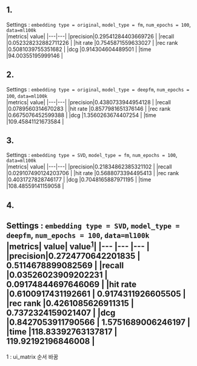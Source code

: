 ## 1. 
Settings : `embedding type = original`, `model_type = fm`, `num_epochs = 100`, `data=ml100k`  
|metrics| value|
|---|---|
|precision|0.29541284403669726      |
|recall   |0.052328232882711226     |
|hit rate |0.7545871559633027       |
|rec rank |0.5081039755351682       |
|dcg      |0.914304604489501        |
|time     |94.00355195999146        |
## 2. 
Settings : `embedding type = original`, `model_type = deepfm`, `num_epochs = 100`, `data=ml100k`  
|metrics| value|
|---|---|
|precision|0.4380733944954128   | 
|recall   |0.0789560314670283   |
|hit rate |0.8577981651376146   |
|rec rank |0.6675076452599388   |
|dcg      |1.3560263674407254   |
|time     |109.45841121673584   |
## 3.
Settings : `embedding type = SVD`, `model_type = fm`, `num_epochs = 100`, `data=ml100k`  
|metrics| value|
|---|---|
|precision|0.21834862385321102   |
|recall   |0.029107490124203706  |
|hit rate |0.5688073394495413    |
|rec rank |0.4031727828746177    |
|dcg      |0.7048165887971195    |
|time     |108.48559141159058    |
## 4.
Settings : `embedding type = SVD`, `model_type = deepfm`, `num_epochs = 100`, `data=ml100k`  
|metrics| value| value<sup>[1](#footnote_1)</sup>|
|---    |---   |---      |
|precision|0.2724770642201835   | 0.5114678899082569    |
|recall   |0.03526023909202231  | 0.09174844697646069   |
|hit rate |0.6100917431192661   | 0.9174311926605505    |
|rec rank |0.4261085626911315   | 0.7372324159021407    |
|dcg      |0.8427053911790566   | 1.5751689006246197    |
|time     |118.83392763137817   | 119.92192196846008    |
---
<a name='footnote_1'>1</a> : ui_matrix 순서 바꿈